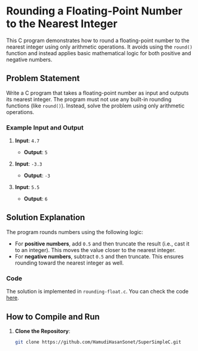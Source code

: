 # Rounding a Floating-Point Number to the Nearest Integer

This C program demonstrates how to round a floating-point number to the nearest integer using only arithmetic operations. It avoids using the `round()` function and instead applies basic mathematical logic for both positive and negative numbers.

## Problem Statement

Write a C program that takes a floating-point number as input and outputs its nearest integer. The program must not use any built-in rounding functions (like `round()`). Instead, solve the problem using only arithmetic operations.

### Example Input and Output

1. **Input**: `4.7`
   - **Output**: `5`
   
2. **Input**: `-3.3`
   - **Output**: `-3`

3. **Input**: `5.5`
   - **Output**: `6`

## Solution Explanation

The program rounds numbers using the following logic:
- For **positive numbers**, add `0.5` and then truncate the result (i.e., cast it to an integer). This moves the value closer to the nearest integer.
- For **negative numbers**, subtract `0.5` and then truncate. This ensures rounding toward the nearest integer as well.

### Code

The solution is implemented in `rounding-float.c`. You can check the code [here](https://github.com/HamudiHasan/SuperSimpleC/blob/main/rounding-float.c).

## How to Compile and Run

1. **Clone the Repository**:
   ```bash
   git clone https://github.com/HamudiHasanSonet/SuperSimpleC.git
